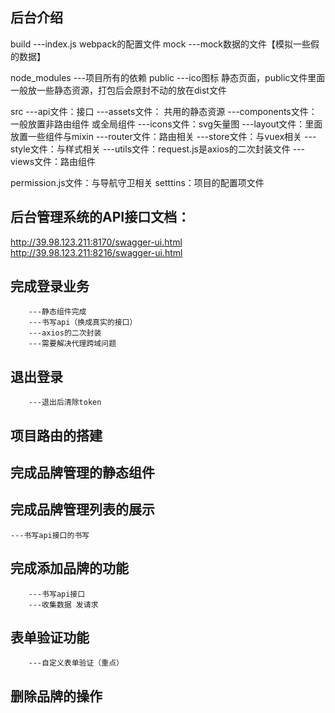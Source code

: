 ## 后台介绍
build
    ---index.js webpack的配置文件
mock
    ---mock数据的文件【模拟一些假的数据】

node_modules
    ---项目所有的依赖
public
    ---ico图标 静态页面，public文件里面一般放一些静态资源，打包后会原封不动的放在dist文件

src
    ---api文件：接口
    ---assets文件： 共用的静态资源
    ---components文件：一般放置非路由组件 或全局组件
    ---icons文件：svg矢量图
    ---layout文件：里面放置一些组件与mixin
    ---router文件：路由相关
    ---store文件：与vuex相关
    ---style文件：与样式相关
    ---utils文件：request.js是axios的二次封装文件
    ---views文件：路由组件

permission.js文件：与导航守卫相关
setttins：项目的配置项文件



## 后台管理系统的API接口文档：
http://39.98.123.211:8170/swagger-ui.html
http://39.98.123.211:8216/swagger-ui.html

## 完成登录业务
        ---静态组件完成
        ---书写api（换成真实的接口）
        ---axios的二次封装
        ---需要解决代理跨域问题

##  退出登录
        ---退出后清除token

## 项目路由的搭建

## 完成品牌管理的静态组件

## 完成品牌管理列表的展示
    ---书写api接口的书写

## 完成添加品牌的功能
        ---书写api接口
        ---收集数据 发请求

## 表单验证功能
        ---自定义表单验证（重点）

## 删除品牌的操作

